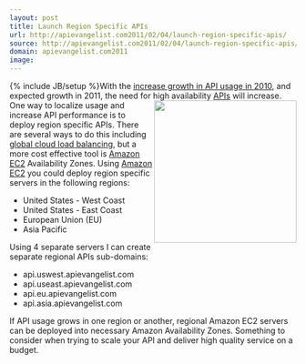 ```yaml
---
layout: post
title: Launch Region Specific APIs
url: http://apievangelist.com2011/02/04/launch-region-specific-apis/
source: http://apievangelist.com2011/02/04/launch-region-specific-apis/
domain: apievangelist.com2011
image: 
---
```

{% include JB/setup %}With the <a href="http://blog.programmableweb.com/2011/01/03/api-growth-doubles-in-2010-social-and-mobile-are-trends/" target="_blank">increase growth in API usage in 2010</a>, and expected growth in 2011, the need for high availability <a href="http://www.apievangelist.com/">APIs</a> will increase. <img src="http://kinlane-productions.s3.amazonaws.com/global-regional-api.jpg"  width="250" align="right" /> One way to localize usage and increase API performance is to deploy region specific APIs.
There are several ways to do this including <a href="http://www.kinlane.com/2010/07/zeus-cloud-software/" target="_blank">global cloud load balancing</a>, but a more cost effective tool is <a href="http://www.kinlane.com/category/amazon/amazon-ec2/" target="_blank">Amazon EC2</a> Availability Zones.
Using <a href="http://www.kinlane.com/category/amazon/amazon-ec2/">Amazon EC2</a> you could deploy region specific servers in the following regions:
<ul>
     <li>United States - West Coast
     </li>
     <li>United States - East Coast
     </li>
     <li>European Union (EU)
     </li>
     <li>Asia Pacific
     </li>
</ul>Using 4 separate servers I can create separate regional APIs sub-domains:
<ul>
     <li>api.uswest.apievangelist.com
     </li>
     <li>api.useast.apievangelist.com
     </li>
     <li>api.eu.apievangelist.com
     </li>
     <li>api.asia.apievangelist.com
     </li>
</ul>If API usage grows in one region or another, regional Amazon EC2 servers can be deployed into necessary Amazon Availability Zones.
Something to consider when trying to scale your API and deliver high quality service on a budget.
